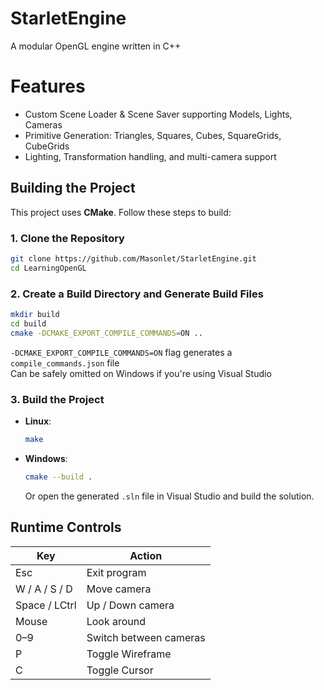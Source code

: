 # StarletEngine
A modular OpenGL engine written in C++

# Features
- Custom Scene Loader & Scene Saver supporting Models, Lights, Cameras
- Primitive Generation: Triangles, Squares, Cubes, SquareGrids, CubeGrids
- Lighting, Transformation handling, and multi-camera support

## Building the Project
This project uses **CMake**. Follow these steps to build:

### 1. Clone the Repository
```bash
git clone https://github.com/Masonlet/StarletEngine.git
cd LearningOpenGL
```

### 2. Create a Build Directory and Generate Build Files
```bash
mkdir build
cd build 
cmake -DCMAKE_EXPORT_COMPILE_COMMANDS=ON ..
```
`-DCMAKE_EXPORT_COMPILE_COMMANDS=ON` flag generates a `compile_commands.json` file  
Can be safely omitted on Windows if you're using Visual Studio

### 3. Build the Project
- **Linux**:
  ```bash
  make
  ```

- **Windows**:
  ```bash
  cmake --build .
  ```
  Or open the generated `.sln` file in Visual Studio and build the solution.

## Runtime Controls  
| **Key**       | **Action**             |
| ------------- | ---------------------- |
| Esc           | Exit program           |
| W / A / S / D | Move camera            |
| Space / LCtrl | Up / Down camera       |
| Mouse         | Look around            |
| 0–9           | Switch between cameras |
| P             | Toggle Wireframe       |
| C             | Toggle Cursor          |
